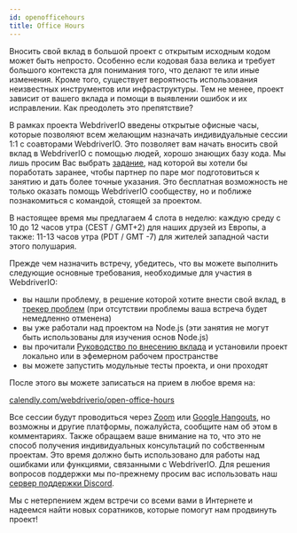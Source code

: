 ```yaml
---
id: openofficehours
title: Office Hours
---
```


Вносить свой вклад в большой проект с открытым исходным кодом может быть непросто. Особенно если кодовая база велика и требует большого контекста для понимания того, что делают те или иные изменения. Кроме того, существует вероятность использования неизвестных инструментов или инфраструктуры. Тем не менее, проект зависит от вашего вклада и помощи в выявлении ошибок и их исправлении. Как преодолеть это препятствие?

В рамках проекта WebdriverIO введены открытые офисные часы, которые позволяют всем желающим назначать индивидуальные сессии 1:1 с соавторами WebdriverIO. Это позволяет вам начать вносить свой вклад в WebdriverIO с помощью людей, хорошо знающих базу кода. Мы лишь просим Вас выбрать [задание](https://github.com/webdriverio/webdriverio/issues?q=is%3Aissue+is%3Aopen+sort%3Aupdated-desc+label%3Afirst-timers-only), над которой вы хотели бы поработать заранее, чтобы партнер по паре мог подготовиться к занятию и дать более точные указания. Это бесплатная возможность не только оказать помощь WebdriverIO сообществу, но и поближе познакомиться с командой, стоящей за проектом.

В настоящее время мы предлагаем 4 слота в неделю: каждую среду с 10 до 12 часов утра (CEST / GMT+2) для наших друзей из Европы, а также: 11-13 часов утра (PDT / GMT -7) для жителей западной части этого полушария.

Прежде чем назначить встречу, убедитесь, что вы можете выполнить следующие основные требования, необходимые для участия в WebdriverIO:

- вы нашли проблему, в решение которой хотите внести свой вклад, в [трекер проблем](https://github.com/webdriverio/webdriverio/issues) (при отсутствии проблемы ваша встреча будет немедленно отменена)
- вы уже работали над проектом на Node.js (эти занятия не могут быть использованы для изучения основ Node.js)
- вы прочитали [Руководство по внесению вклада](https://github.com/webdriverio/webdriverio/blob/main/CONTRIBUTING.md#set-up-project) и установили проект локально или в эфемерном рабочем пространстве
- вы можете запустить модульные тесты проекта, и они проходят

После этого вы можете записаться на прием в любое время на:

[calendly.com/webdriverio/open-office-hours](https://calendly.com/webdriverio/open-office-hours)

Все сессии будут проводиться через [Zoom](https://zoom.us/) или [Google Hangouts](https://hangouts.google.com/), но возможны и другие платформы, пожалуйста, сообщите нам об этом в комментариях. Также обращаем ваше внимание на то, что это не способ получения индивидуальных консультаций по собственным проектам. Это время должно быть использовано для работы над ошибками или функциями, связанными с WebdriverIO. Для решения вопросов поддержки мы по-прежнему просим вас использовать наш [сервер поддержки Discord](https://discord.webdriver.io).

Мы с нетерпением ждем встречи со всеми вами в Интернете и надеемся найти новых соратников, которые помогут нам продвинуть проект!
